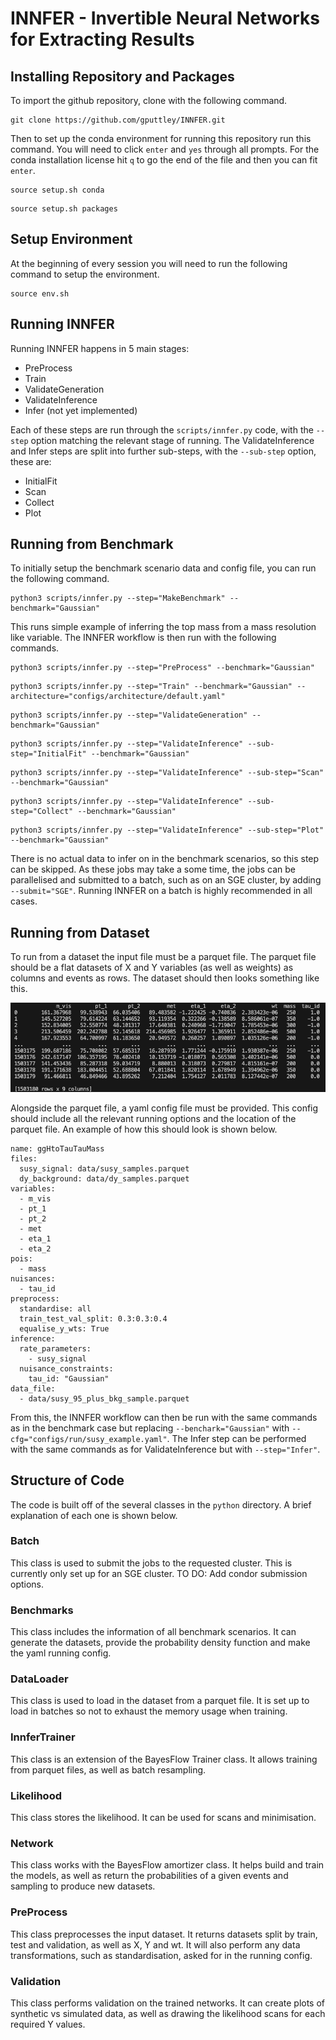 # INNFER - Invertible Neural Networks for Extracting Results

## Installing Repository and Packages

To import the github repository, clone with the following command.
```
git clone https://github.com/gputtley/INNFER.git
```

Then to set up the conda environment for running this repository run this command. You will need to click `enter` and `yes` through all prompts. For the conda installation license hit `q` to go the end of the file and then you can fit `enter`. 
```
source setup.sh conda
```
```
source setup.sh packages
```

## Setup Environment

At the beginning of every session you will need to run the following command to setup the environment.
```
source env.sh
```

## Running INNFER

Running INNFER happens in 5 main stages:
* PreProcess
* Train
* ValidateGeneration
* ValidateInference
* Infer (not yet implemented)

Each of these steps are run through the `scripts/innfer.py` code, with the `--step` option matching the relevant stage of running. The ValidateInference and Infer steps are split into further sub-steps, with the `--sub-step` option, these are:
* InitialFit
* Scan
* Collect
* Plot

## Running from Benchmark

To initially setup the benchmark scenario data and config file, you can run the following command.
```
python3 scripts/innfer.py --step="MakeBenchmark" --benchmark="Gaussian"
```
This runs simple example of inferring the top mass from a mass resolution like variable. The INNFER workflow is then run with the following commands.
```
python3 scripts/innfer.py --step="PreProcess" --benchmark="Gaussian"
```
```
python3 scripts/innfer.py --step="Train" --benchmark="Gaussian" --architecture="configs/architecture/default.yaml"
```
```
python3 scripts/innfer.py --step="ValidateGeneration" --benchmark="Gaussian"
```
```
python3 scripts/innfer.py --step="ValidateInference" --sub-step="InitialFit" --benchmark="Gaussian"
```
```
python3 scripts/innfer.py --step="ValidateInference" --sub-step="Scan" --benchmark="Gaussian"
```
```
python3 scripts/innfer.py --step="ValidateInference" --sub-step="Collect" --benchmark="Gaussian"
```
```
python3 scripts/innfer.py --step="ValidateInference" --sub-step="Plot" --benchmark="Gaussian"
```
There is no actual data to infer on in the benchmark scenarios, so this step can be skipped. As these jobs may take a some time, the jobs can be parallelised and submitted to a batch, such as on an SGE cluster, by adding `--submit="SGE"`. Running INNFER on a batch is highly recommended in all cases.

## Running from Dataset

To run from a dataset the input file must be a parquet file. The parquet file should be a flat datasets of X and Y variables (as well as weights) as columns and events as rows. The dataset should then looks something like this.

![Data example](data/data_example.png)

Alongside the parquet file, a yaml config file must be provided. This config should include all the relevant running options and the location of the parquet file. An example of how this should look is shown below.

```
name: ggHtoTauTauMass
files:
  susy_signal: data/susy_samples.parquet
  dy_background: data/dy_samples.parquet  
variables:
  - m_vis
  - pt_1
  - pt_2
  - met
  - eta_1
  - eta_2
pois:
  - mass
nuisances:
  - tau_id
preprocess:
  standardise: all
  train_test_val_split: 0.3:0.3:0.4
  equalise_y_wts: True
inference:
  rate_parameters:
    - susy_signal
  nuisance_constraints:
    tau_id: "Gaussian"
data_file:
  - data/susy_95_plus_bkg_sample.parquet
```

From this, the INNFER workflow can then be run with the same commands as in the benchmark case but replacing `--benchark="Gaussian"` with `--cfg="configs/run/susy_example.yaml"`. The Infer step can be performed with the same commands as for ValidateInference but with `--step="Infer"`.

## Structure of Code

The code is built off of the several classes in the `python` directory. A brief explanation of each one is shown below.

### Batch
This class is used to submit the jobs to the requested cluster. This is currently only set up for an SGE cluster. TO DO: Add condor submission options.

### Benchmarks
This class includes the information of all benchmark scenarios. It can generate the datasets, provide the probability density function and make the yaml running config.

### DataLoader
This class is used to load in the dataset from a parquet file. It is set up to load in batches so not to exhaust the memory usage when training.

### InnferTrainer
This class is an extension of the BayesFlow Trainer class. It allows training from parquet files, as well as batch resampling.

### Likelihood
This class stores the likelihood. It can be used for scans and minimisation.

### Network
This class works with the BayesFlow amortizer class. It helps build and train the models, as well as return the probabilities of a given events and sampling to produce new datasets.

### PreProcess
This class preprocesses the input dataset. It returns datasets split by train, test and validation, as well as X, Y and wt. It will also perform any data transformations, such as standardisation, asked for in the running config.

### Validation
This class performs validation on the trained networks. It can create plots of synthetic vs simulated data, as well as drawing the likelihood scans for each required Y values.
